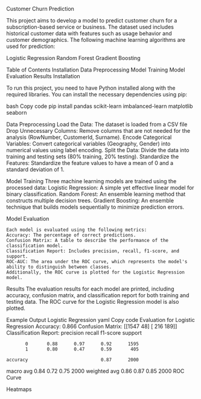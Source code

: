 Customer Churn Prediction

This project aims to develop a model to predict customer churn for a subscription-based service or business. The dataset used includes historical customer data with features such as usage behavior and customer demographics. The following machine learning algorithms are used for prediction:

Logistic Regression
Random Forest
Gradient Boosting

Table of Contents
    Installation
    Data Preprocessing
    Model Training
    Model Evaluation
    Results
    Installation

To run this project, you need to have Python installed along with the required libraries. You can install the necessary dependencies using pip:

bash
Copy code
pip install pandas scikit-learn imbalanced-learn matplotlib seaborn

Data Preprocessing
    Load the Data: The dataset is loaded from a CSV file
    Drop Unnecessary Columns: Remove columns that are not needed for the analysis (RowNumber, CustomerId, Surname).
    Encode Categorical Variables: Convert categorical variables (Geography, Gender) into numerical values using label encoding.
    Split the Data: Divide the data into training and testing sets (80% training, 20% testing).
    Standardize the Features: Standardize the feature values to have a mean of 0 and a standard deviation of 1.

Model Training
    Three machine learning models are trained using the processed data:
    Logistic Regression: A simple yet effective linear model for binary classification.
    Random Forest: An ensemble learning method that constructs multiple decision trees.
    Gradient Boosting: An ensemble technique that builds models sequentially to minimize prediction errors.

Model Evaluation

    Each model is evaluated using the following metrics:
    Accuracy: The percentage of correct predictions.
    Confusion Matrix: A table to describe the performance of the classification model.
    Classification Report: Includes precision, recall, f1-score, and support.
    ROC-AUC: The area under the ROC curve, which represents the model's ability to distinguish between classes.
    Additionally, the ROC curve is plotted for the Logistic Regression model.


Results
The evaluation results for each model are printed, including accuracy, confusion matrix, and classification report for both training and testing data. The ROC curve for the Logistic Regression model is also plotted.


Example Output
Logistic Regression
yaml
Copy code
Evaluation for Logistic Regression
Accuracy: 0.866
Confusion Matrix:
 [[1547   48]
 [ 216  189]]
Classification Report:
               precision    recall  f1-score   support

           0       0.88      0.97      0.92      1595
           1       0.80      0.47      0.59       405

    accuracy                           0.87      2000
   macro avg       0.84      0.72      0.75      2000
weighted avg       0.86      0.87      0.85      2000
ROC Curve

Heatmaps


